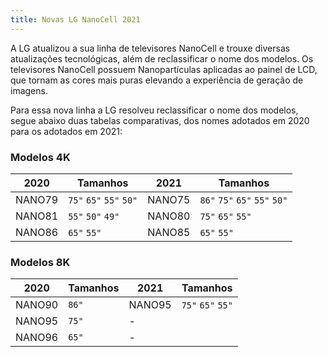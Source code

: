```yaml
---
title: Novas LG NanoCell 2021
---
```


A LG atualizou a sua linha de televisores NanoCell e trouxe diversas atualizações tecnológicas, além de reclassificar o nome dos modelos. Os televisores NanoCell possuem Nanopartículas aplicadas ao painel de LCD, que tornam as cores mais puras elevando a experiência de geração de imagens.

Para essa nova linha a LG resolveu reclassificar o nome dos modelos, segue abaixo duas tabelas comparativas, dos nomes adotados em 2020 para os adotados em 2021:

### Modelos 4K

|  2020  | Tamanhos                |  2021  | Tamanhos                      |
| :----: | ----------------------- | :----: | ----------------------------- |
| NANO79 | `75"` `65"` `55"` `50"` | NANO75 | `86"` `75"` `65"` `55"` `50"` |
| NANO81 | `55"` `50"` `49"`       | NANO80 | `75"` `65"` `55"`             |
| NANO86 | `65"` `55"`             | NANO85 | `65"` `55"`                   |

### Modelos 8K

| 2020   | Tamanhos | 2021   | Tamanhos          |
| ------ | -------- | ------ | ----------------- |
| NANO90 | `86"`    | NANO95 | `75"` `65"` `55"` |
| NANO95 | `75"`    | -      |                   |
| NANO96 | `65"`    | -      |                   |

